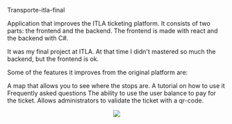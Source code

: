 Transporte-itla-final

Application that improves the ITLA ticketing platform. It consists of two parts: the frontend and the backend. The frontend is made with react and the backend with C#.

It was my final project at ITLA. At that time I didn't mastered so much the backend, but the frontend is ok.

Some of the features it improves from the original platform are:

A map that allows you to see where the stops are.
A tutorial on how to use it
Frequently asked questions
The ability to use the user balance to pay for the ticket.
Allows administrators to validate the ticket with a qr-code.

<p align="center">
<img src="https://user-images.githubusercontent.com/59671227/234977077-7dd1a9c7-5e95-4766-a332-8a73c306777b.png">
</p>
